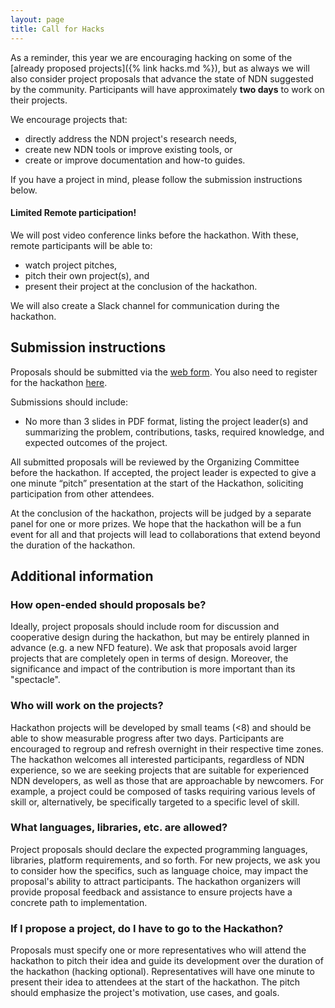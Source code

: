 ```yaml
---
layout: page
title: Call for Hacks
---
```


As a reminder, this year we are encouraging hacking on some of the [already proposed projects]({% link hacks.md %}),
but as always we will also consider project proposals that advance the state of NDN suggested by the community.
Participants will have approximately **two days** to work on their projects.

We encourage projects that:

- directly address the NDN project's research needs,
- create new NDN tools or improve existing tools, or
- create or improve documentation and how-to guides.

If you have a project in mind, please follow the submission instructions below.

#### **Limited Remote participation!**

We will post video conference links before the hackathon.
With these, remote participants will be able to:

- watch project pitches,
- pitch their own project(s), and
- present their project at the conclusion of the hackathon.

We will also create a Slack channel for communication during the hackathon.

## Submission instructions

Proposals should be submitted via the [web form](https://forms.gle/9bmQtJL4ikhd1t4Y7).
You also need to register for the hackathon [here](https://www.eventbrite.com/e/13th-ndn-hackathon-registration-277692564937).

Submissions should include:

- No more than 3 slides in PDF format, listing the project leader(s) and summarizing the problem, contributions, tasks, required knowledge, and expected outcomes of the project.

All submitted proposals will be reviewed by the Organizing Committee before the hackathon.
If accepted, the project leader is expected to give a one minute “pitch” presentation at the start of the Hackathon, soliciting participation from other attendees.

At the conclusion of the hackathon, projects will be judged by a separate panel for one or more prizes.
We hope that the hackathon will be a fun event for all and that projects will lead to collaborations that extend beyond the duration of the hackathon.

## Additional information

### How open-ended should proposals be?

Ideally, project proposals should include room for discussion and cooperative design during the hackathon, but may be entirely planned in advance (e.g. a new NFD feature).
We ask that proposals avoid larger projects that are completely open in terms of design.
Moreover, the significance and impact of the contribution is more important than its "spectacle".

### Who will work on the projects?

Hackathon projects will be developed by small teams (<8) and should be able to show measurable progress after two days.
Participants are encouraged to regroup and refresh overnight in their respective time zones.
The hackathon welcomes all interested participants, regardless of NDN experience, so we are seeking projects that are suitable for experienced NDN developers, as well as those that are approachable by newcomers.
For example, a project could be composed of tasks requiring various levels of skill or, alternatively, be specifically targeted to a specific level of skill.

### What languages, libraries, etc. are allowed?

Project proposals should declare the expected programming languages, libraries, platform requirements, and so forth.
For new projects, we ask you to consider how the specifics, such as language choice, may impact the proposal's ability to attract participants.
The hackathon organizers will provide proposal feedback and assistance to ensure projects have a concrete path to implementation.

### If I propose a project, do I have to go to the Hackathon?

Proposals must specify one or more representatives who will attend the hackathon to pitch their idea and guide its development over the duration of the hackathon (hacking optional).
Representatives will have one minute to present their idea to attendees at the start of the hackathon.
The pitch should emphasize the project's motivation, use cases, and goals.
